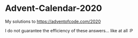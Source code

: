 # Advent-Calendar-2020
My solutions to https://adventofcode.com/2020

I do not guarantee the efficiency of these answers... like at all :P
